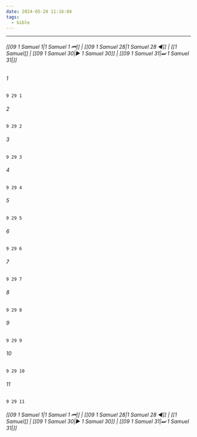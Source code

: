 ```yaml
---
date: 2024-05-28 11:16:04
tags:
  - bible
---
```

___

###### [[09 1 Samuel 1|1 Samuel 1 ⏮]] | [[09 1 Samuel 28|1 Samuel 28 ◀]] | [[1 Samuel]] | [[09 1 Samuel 30|▶ 1 Samuel 30]] | [[09 1 Samuel 31|⏭ 1 Samuel 31|]]

###### 1
``` verse
9 29 1 
```
###### 2
``` verse
9 29 2 
```
###### 3
``` verse
9 29 3 
```
###### 4
``` verse
9 29 4 
```
###### 5
``` verse
9 29 5 
```
###### 6
``` verse
9 29 6 
```
###### 7
``` verse
9 29 7 
```
###### 8
``` verse
9 29 8 
```
###### 9
``` verse
9 29 9 
```
###### 10
``` verse
9 29 10 
```
###### 11
``` verse
9 29 11 
```

###### [[09 1 Samuel 1|1 Samuel 1 ⏮]] | [[09 1 Samuel 28|1 Samuel 28 ◀]] | [[1 Samuel]] | [[09 1 Samuel 30|▶ 1 Samuel 30]] | [[09 1 Samuel 31|⏭ 1 Samuel 31|]]

